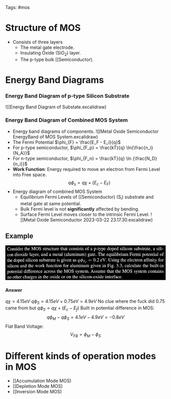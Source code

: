 Tags: #mos

# Structure of MOS
- Consists of three layers
	- The metal gate electrode.
	- Insulating Oxide (SiO<sub>2</sub>) layer.
	- The p-type bulk [[Semiconductor).

# Energy Band Diagrams

### Energy Band Diagram of p-type Silicon Substrate
![[Energy Band Diagram of Substate.excalidraw)

### Energy Band Diagram of Combined MOS System
- Energy band diagrams of components.
![[Metal Oxide Semiconductor EnergyBand of MOS System.excalidraw)
- The Fermi Potential $\phi_{F} = \frac{E_F - E_i}{q}$
- For p-type semiconductor, $\phi_{F_p} = \frac{kT}{q} \ln{\frac{n_i}{N_A}}$
- For n-type semiconductor, $\phi_{F_n} = \frac{kT}{q} \ln {\frac{N_D}{n_i}}$
- **Work Function**: Energy required to move an electron from Fermi Level into Free space. $$q\phi_s = q\chi + (E_c - E_F)$$
- Energy diagram of combined MOS System
	- Equilibrium Fermi Levels of [[Semiconductor) (S<sub>i</sub>) substrate and metal gate at same potential.
	- Bulk Fermi level is not **significantly** affected by bending.
	- Surface Fermi Level moves closer to the intrinsic Fermi Level.
![[Metal Oxide Semiconductor 2023-03-22 23.17.30.excalidraw)

## Example
![](../Images/Pasted%20image%2020230322232900.png)
#### Answer
$q\chi = 4.15 eV$
$q\phi_S = 4.15 eV + 0.75 eV = 4.9 eV$ No clue where the fuck did 0.75 came from but $q\phi_S = q\chi + (E_c - E_f)$
Built in potential difference in MOS: $$q\phi_M - q\phi_S = 4.1 eV - 4.9 eV = -0.8 eV$$
Flat Band Voltage:$$ V_{FB} = \phi_M - \phi_S$$
# Different kinds of operation modes in MOS
- [[Accumulation Mode MOS)
- [[Depletion Mode MOS)
- [[Inversion Mode MOS)